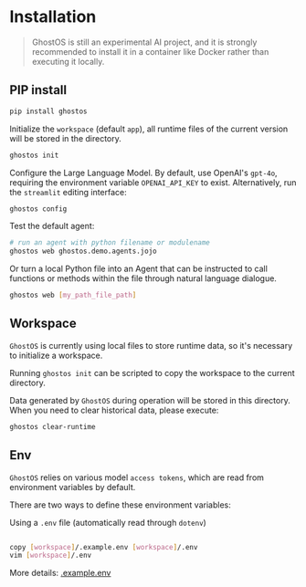 # Installation

> GhostOS is still an experimental AI project, and it is strongly recommended to install it in a container like Docker
> rather than executing it locally.

## PIP install

```bash
pip install ghostos
```

Initialize the `workspace` (default `app`), all runtime files of the current version will be stored in the directory.

```bash
ghostos init
```

Configure the Large Language Model. By default, use OpenAI's `gpt-4o`, requiring the environment
variable `OPENAI_API_KEY` to exist.
Alternatively, run the `streamlit` editing interface:

```bash
ghostos config
```

Test the default agent:

```bash
# run an agent with python filename or modulename
ghostos web ghostos.demo.agents.jojo
```

Or turn a local Python file into an Agent that can be instructed to call functions or methods within the file through
natural language dialogue.

```bash
ghostos web [my_path_file_path]
```

## Workspace

`GhostOS` is currently using local files to store runtime data, so it's necessary to initialize a workspace.

Running `ghostos init` can be scripted to copy the workspace to the current directory.

Data generated by `GhostOS` during operation will be stored in this directory. When you need to clear historical data,
please execute:

```bash
ghostos clear-runtime
```

## Env

`GhostOS` relies on various model `access tokens`, which are read from environment variables by default.

There are two ways to define these environment variables:

Using a `.env` file (automatically read through `dotenv`)

```bash

copy [workspace]/.example.env [workspace]/.env
vim [workspace]/.env
```

More details: [.example.env](https://github.com/ghost-in-moss/GhostOS/tree/main/ghostos/app/.example.env)